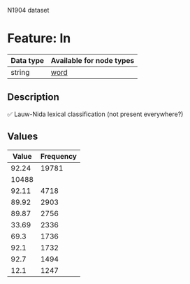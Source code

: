 <p>N1904 dataset</p>

<h1>Feature: ln</h1>

<table>
<thead>
<tr>
  <th>Data type</th>
  <th>Available for node types</th>
</tr>
</thead>
<tbody>
<tr>
  <td>string</td>
  <td><A HREF="featurebynodetype.md#word">word</A></td>
</tr>
</tbody>
</table>

<h2>Description</h2>

<p>✅ Lauw-Nida lexical classification (not present everywhere?)</p>

<h2>Values</h2>

<table>
<thead>
<tr>
  <th>Value</th>
  <th>Frequency</th>
</tr>
</thead>
<tbody>
<tr>
  <td>92.24</td>
  <td>19781</td>
</tr>
<tr>
  <td>10488</td>
</tr>
<tr>
  <td>92.11</td>
  <td>4718</td>
</tr>
<tr>
  <td>89.92</td>
  <td>2903</td>
</tr>
<tr>
  <td>89.87</td>
  <td>2756</td>
</tr>
<tr>
  <td>33.69</td>
  <td>2336</td>
</tr>
<tr>
  <td>69.3</td>
  <td>1736</td>
</tr>
<tr>
  <td>92.1</td>
  <td>1732</td>
</tr>
<tr>
  <td>92.7</td>
  <td>1494</td>
</tr>
<tr>
  <td>12.1</td>
  <td>1247</td>
</tr>
</tbody>
</table>
